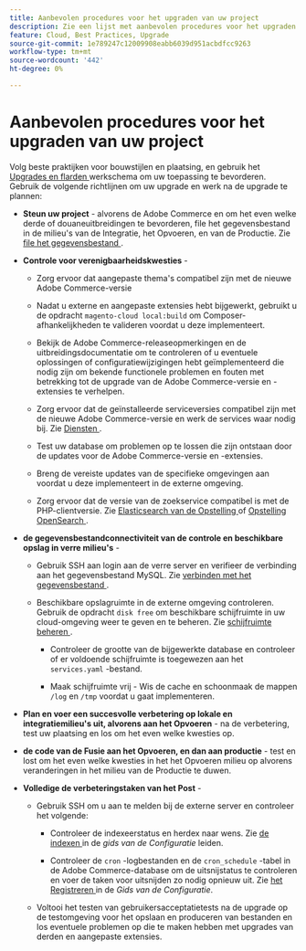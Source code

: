 ```yaml
---
title: Aanbevolen procedures voor het upgraden van uw project
description: Zie een lijst met aanbevolen procedures voor het upgraden van uw projectbestanden.
feature: Cloud, Best Practices, Upgrade
source-git-commit: 1e789247c12009908eabb6039d951acbdfcc9263
workflow-type: tm+mt
source-wordcount: '442'
ht-degree: 0%

---
```


# Aanbevolen procedures voor het upgraden van uw project

Volg beste praktijken voor bouwstijlen en plaatsing, en gebruik het [ Upgrades en flarden ](../development/commerce-version.md) werkschema om uw toepassing te bevorderen. Gebruik de volgende richtlijnen om uw upgrade en werk na de upgrade te plannen:

- **Steun uw project** - alvorens de Adobe Commerce en om het even welke derde of douaneuitbreidingen te bevorderen, file het gegevensbestand in de milieu&#39;s van de Integratie, het Opvoeren, en van de Productie. Zie [ file het gegevensbestand ](../development/commerce-version.md#project-backup).

- **Controle voor verenigbaarheidskwesties** -

   - Zorg ervoor dat aangepaste thema&#39;s compatibel zijn met de nieuwe Adobe Commerce-versie

   - Nadat u externe en aangepaste extensies hebt bijgewerkt, gebruikt u de opdracht `magento-cloud local:build` om Composer-afhankelijkheden te valideren voordat u deze implementeert.

   - Bekijk de Adobe Commerce-releaseopmerkingen en de uitbreidingsdocumentatie om te controleren of u eventuele oplossingen of configuratiewijzigingen hebt geïmplementeerd die nodig zijn om bekende functionele problemen en fouten met betrekking tot de upgrade van de Adobe Commerce-versie en -extensies te verhelpen.

   - Zorg ervoor dat de geïnstalleerde serviceversies compatibel zijn met de nieuwe Adobe Commerce-versie en werk de services waar nodig bij. Zie [ Diensten ](../services/services-yaml.md).

   - Test uw database om problemen op te lossen die zijn ontstaan door de updates voor de Adobe Commerce-versie en -extensies.

   - Breng de vereiste updates van de specifieke omgevingen aan voordat u deze implementeert in de externe omgeving.

   - Zorg ervoor dat de versie van de zoekservice compatibel is met de PHP-clientversie. Zie [ Elasticsearch van de Opstelling ](../services/elasticsearch.md) of [ Opstelling OpenSearch ](../services/opensearch.md).

- **de gegevensbestandconnectiviteit van de controle en beschikbare opslag in verre milieu&#39;s** -

   - Gebruik SSH aan login aan de verre server en verifieer de verbinding aan het gegevensbestand MySQL. Zie [ verbinden met het gegevensbestand ](../services/mysql.md#connect-to-the-database).

   - Beschikbare opslagruimte in de externe omgeving controleren. Gebruik de opdracht `disk free` om beschikbare schijfruimte in uw cloud-omgeving weer te geven en te beheren. Zie [ schijfruimte beheren ](../storage/manage-disk-space.md).

      - Controleer de grootte van de bijgewerkte database en controleer of er voldoende schijfruimte is toegewezen aan het `services.yaml` -bestand.

      - Maak schijfruimte vrij - Wis de cache en schoonmaak de mappen `/log` en `/tmp` voordat u gaat implementeren.

- **Plan en voer een succesvolle verbetering op lokale en integratiemilieu&#39;s uit, alvorens aan het Opvoeren** - na de verbetering, test uw plaatsing en los om het even welke kwesties op.

- **de code van de Fusie aan het Opvoeren, en dan aan productie** - test en lost om het even welke kwesties in het het Opvoeren milieu op alvorens veranderingen in het milieu van de Productie te duwen.

- **Volledige de verbeteringstaken van het Post** -

   - Gebruik SSH om u aan te melden bij de externe server en controleer het volgende:

      - Controleer de indexeerstatus en herdex naar wens. Zie [ de indexen ](https://experienceleague.adobe.com/docs/commerce-operations/configuration-guide/cli/manage-indexers.html) in de _gids van de Configuratie_ leiden.

      - Controleer de `cron` -logbestanden en de `cron_schedule` -tabel in de Adobe Commerce-database om de uitsnijstatus te controleren en voer de taken voor uitsnijden zo nodig opnieuw uit.
Zie [ het Registreren ](https://experienceleague.adobe.com/docs/commerce-operations/configuration-guide/cli/configure-cron-jobs.html#logging) in de _Gids van de Configuratie_.

   - Voltooi het testen van gebruikersacceptatietests na de upgrade op de testomgeving voor het opslaan en produceren van bestanden en los eventuele problemen op die te maken hebben met upgrades van derden en aangepaste extensies.
